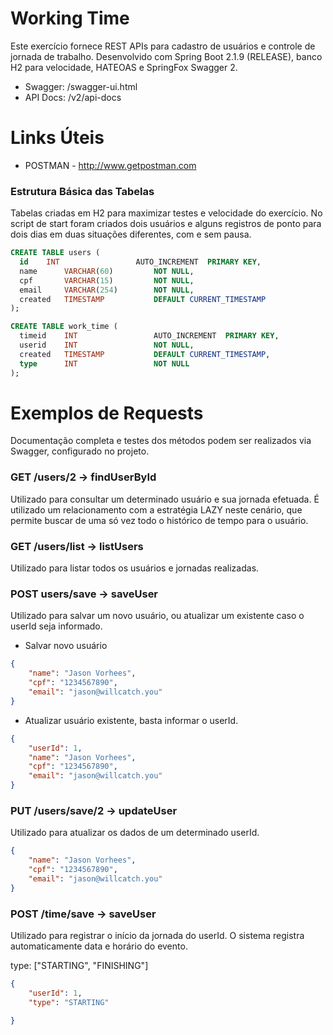# Working Time

Este exercício fornece REST APIs para cadastro de usuários e controle de jornada de trabalho. Desenvolvido com Spring Boot 2.1.9 (RELEASE), banco H2 para velocidade, HATEOAS e SpringFox Swagger 2.

- Swagger: /swagger-ui.html
- API Docs: /v2/api-docs

# Links Úteis

- POSTMAN - http://www.getpostman.com

### Estrutura Básica das Tabelas

Tabelas criadas em H2 para maximizar testes e velocidade do exercício. No script de start foram criados dois usuários e alguns registros de ponto para dois dias em duas situações diferentes, com e sem pausa.

```sql
CREATE TABLE users (
  id 	INT 				AUTO_INCREMENT 	PRIMARY KEY,
  name 		VARCHAR(60) 		NOT NULL,
  cpf		VARCHAR(15) 		NOT NULL,
  email 	VARCHAR(254)		NOT NULL,
  created	TIMESTAMP			DEFAULT CURRENT_TIMESTAMP	
);

CREATE TABLE work_time (
  timeid 	INT 				AUTO_INCREMENT 	PRIMARY KEY,
  userid	INT			 		NOT NULL,
  created	TIMESTAMP			DEFAULT CURRENT_TIMESTAMP,
  type 		INT					NOT NULL
);
```

# Exemplos de Requests

Documentação completa e testes dos métodos podem ser realizados via Swagger, configurado no projeto.

### GET /users/2 -> findUserById
Utilizado para consultar um determinado usuário e sua jornada efetuada. É utilizado um relacionamento com a estratégia LAZY neste cenário, que permite buscar de uma só vez todo o histórico de tempo para o usuário.

### GET /users/list -> listUsers
Utilizado para listar todos os usuários e jornadas realizadas.

### POST users/save -> saveUser
Utilizado para salvar um novo usuário, ou atualizar um existente caso o userId seja informado.

- Salvar novo usuário

```json
{
    "name": "Jason Vorhees",
    "cpf": "1234567890",
    "email": "jason@willcatch.you"
}
```

- Atualizar usuário existente, basta informar o userId.

```json
{
	"userId": 1,
    "name": "Jason Vorhees",
    "cpf": "1234567890",
    "email": "jason@willcatch.you"
}
```

### PUT /users/save/2 -> updateUser
Utilizado para atualizar os dados de um determinado userId.

```json
{
    "name": "Jason Vorhees",
    "cpf": "1234567890",
    "email": "jason@willcatch.you"
}
```

### POST /time/save -> saveUser
Utilizado para registrar o início da jornada do userId. O sistema registra automaticamente data e horário do evento.

type: ["STARTING", "FINISHING"]

```json
{
	"userId": 1,
	"type": "STARTING"
  
}
```